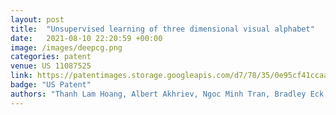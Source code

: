 ```yaml
---
layout: post
title:  "Unsupervised learning of three dimensional visual alphabet"
date:   2021-08-10 22:20:59 +00:00
image: /images/deepcg.png
categories: patent
venue: US 11087525
link: https://patentimages.storage.googleapis.com/d7/78/35/0e95cf41ccaaa5/US11087525.pdf
badge: "US Patent"
authors: "Thanh Lam Hoang, Albert Akhriev, Ngoc Minh Tran, Bradley Eck, <ins><strong>Tuan Dinh</strong></ins>"
---
```

<!-- [Presented Slides](){:target="_blank"} -->


